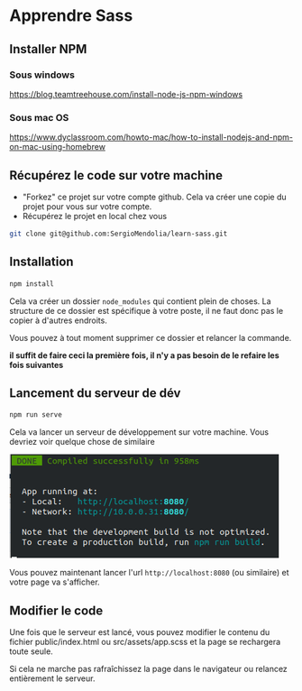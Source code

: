 # Apprendre Sass

## Installer NPM
### Sous windows
https://blog.teamtreehouse.com/install-node-js-npm-windows

### Sous mac OS
https://www.dyclassroom.com/howto-mac/how-to-install-nodejs-and-npm-on-mac-using-homebrew

## Récupérez le code sur votre machine
 * "Forkez" ce projet sur votre compte github. Cela va créer une copie du projet pour vous sur votre compte.
 * Récupérez le projet en local chez vous
  ```bash
  git clone git@github.com:SergioMendolia/learn-sass.git
  ```

## Installation
```bash
npm install
```
Cela va créer un dossier `node_modules` qui contient plein de choses. La structure de
ce dossier est spécifique à votre poste, il ne faut donc pas le copier à d'autres endroits.

Vous pouvez à tout moment supprimer ce dossier et relancer la commande.

__il suffit de faire ceci la première fois, il n'y a pas besoin de le refaire les fois suivantes__

## Lancement du serveur de dév
```bash
npm run serve
```
Cela va lancer un serveur de développement sur votre machine. Vous devriez voir quelque chose de similaire

![Image of Yaktocat](doc/done.png)

Vous pouvez maintenant lancer l'url `http://localhost:8080` (ou similaire) et votre page va s'afficher.

## Modifier le code
Une fois que le serveur est lancé, vous pouvez modifier le contenu du fichier public/index.html
ou src/assets/app.scss et la page se rechargera toute seule. 

Si cela ne marche pas rafraîchissez la page dans le navigateur ou relancez entièrement le serveur.